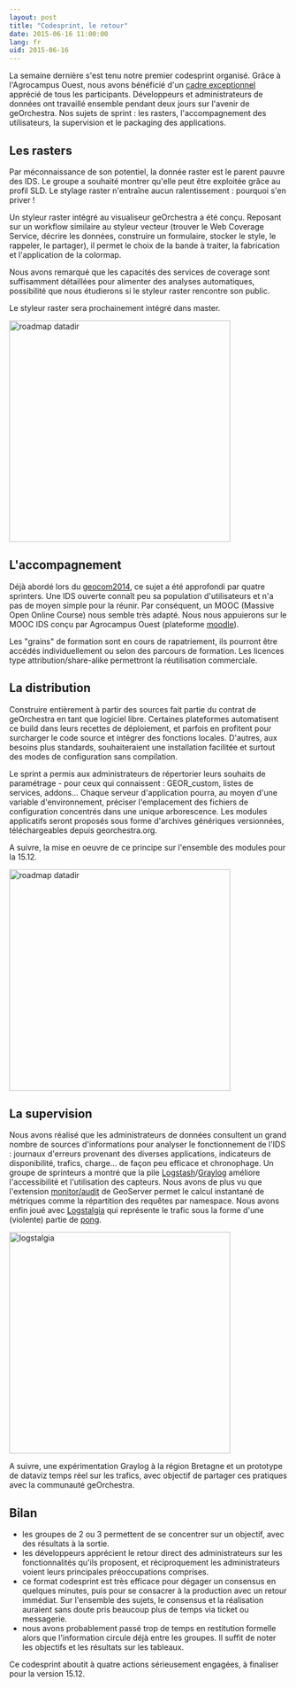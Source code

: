 ```yaml
---
layout: post
title: "Codesprint, le retour"
date: 2015-06-16 11:00:00
lang: fr
uid: 2015-06-16
---
```


La semaine dernière s'est tenu notre premier codesprint organisé. Grâce à l'Agrocampus Ouest, nous avons bénéficié d'un [cadre exceptionnel](https://twitter.com/fvanderbiest/status/609283098170294273) apprécié de 
tous les participants. Développeurs et administrateurs de données ont travaillé ensemble pendant deux jours sur l'avenir de geOrchestra.
Nos sujets de sprint : les rasters, l'accompagnement des utilisateurs, la supervision et le packaging des applications.

<!--more-->


## Les rasters

Par méconnaissance de son potentiel, la donnée raster est le parent pauvre des IDS. Le groupe a souhaité montrer qu'elle peut être exploitée grâce au profil SLD.
Le stylage raster n'entraîne aucun ralentissement : pourquoi s'en priver !

Un styleur raster intégré au visualiseur geOrchestra a été conçu. Reposant sur un workflow similaire au styleur vecteur
(trouver le Web Coverage Service, décrire les données, construire un formulaire, stocker le style, le rappeler, le partager),
il permet le choix de la bande à traiter, la fabrication et l'application de la colormap.

Nous avons remarqué que les capacités des services de coverage sont suffisamment détaillées pour alimenter des analyses automatiques,
possibilité que nous étudierons si le styleur raster rencontre son public.

Le styleur raster sera prochainement intégré dans master.

<p><a href="/public/codesprint2015/20150612_raster.jpg"><img src="/public/codesprint2015/20150612_raster.jpg" alt="roadmap datadir" title="proto raster, juin 2015" style="width: 400px;" /></a></p>


## L'accompagnement

Déjà abordé lors du [geocom2014](/blog/2014/07/03/compte-rendu-du-geocom-2014/), ce sujet a été approfondi par quatre sprinters. Une IDS ouverte connaît peu sa population d'utilisateurs
et n'a pas de moyen simple pour la réunir. Par conséquent, un MOOC (Massive Open Online Course) nous semble très adapté. Nous nous appuierons sur le MOOC IDS conçu par Agrocampus Ouest (plateforme [moodle](https://moodle.org/)).

Les "grains" de formation sont en cours de rapatriement, ils pourront être accédés individuellement ou selon des parcours de formation.
Les licences type attribution/share-alike permettront la réutilisation commerciale.


## La distribution

Construire entièrement à partir des sources fait partie du contrat de geOrchestra en tant que logiciel libre. Certaines plateformes automatisent ce build dans leurs recettes de déploiement,
et parfois en profitent pour surcharger le code source et intégrer des fonctions locales. D'autres, aux besoins plus standards, souhaiteraient une installation facilitée et surtout
des modes de configuration sans compilation.

Le sprint a permis aux administrateurs de répertorier leurs souhaits de paramétrage - pour ceux qui connaissent : GEOR_custom, listes de services, addons...
Chaque serveur d'application pourra, au moyen d'une variable d'environnement, préciser l'emplacement des fichiers de configuration concentrés dans une unique arborescence.
Les modules applicatifs seront proposés sous forme d'archives génériques versionnées, téléchargeables depuis georchestra.org.

A suivre, la mise en oeuvre de ce principe sur l'ensemble des modules pour la 15.12.


<p><a href="/public/codesprint2015/20150612_data_dir.jpg"><img src="/public/codesprint2015/20150612_data_dir.jpg" alt="roadmap datadir" title="roadmap datadir, juin 2015" style="width: 400px;" /></a></p>

## La supervision

Nous avons réalisé que les administrateurs de données consultent un grand nombre de sources d'informations pour analyser le fonctionnement de l'IDS :
journaux d'erreurs provenant des diverses applications, indicateurs de disponibilité, trafics, charge... de façon peu efficace et chronophage.
Un groupe de sprinteurs a montré que la pile [Logstash](https://www.elastic.co/products/logstash)/[Graylog](https://www.graylog.org/) améliore l'accessibilité et l'utilisation des capteurs.
Nous avons de plus vu que l'extension [monitor/audit](http://docs.geoserver.org/stable/en/user/extensions/monitoring/index.html) de GeoServer 
permet le calcul instantané de métriques comme la répartition des requêtes par namespace.
Nous avons enfin joué avec [Logstalgia](https://github.com/acaudwell/Logstalgia) qui représente le trafic sous la forme d'une (violente) partie de [pong](https://fr.wikipedia.org/wiki/Pong).

<p><a href="/public/codesprint2015/20150612_logstalgia.png"><img src="/public/codesprint2015/20150612_logstalgia.png" alt="logstalgia" title="SDI par temps calme, juin 2015" style="width: 400px;" /></a></p>

A suivre, une expérimentation Graylog à la région Bretagne et un prototype de dataviz temps réel sur les trafics, avec objectif de partager ces pratiques avec la communauté
geOrchestra.


## Bilan

* les groupes de 2 ou 3 permettent de se concentrer sur un objectif, avec des résultats à la sortie.
* les développeurs apprécient le retour direct des administrateurs sur les fonctionnalités qu'ils proposent, et réciproquement les administrateurs voient leurs principales préoccupations comprises.
* ce format codesprint est très efficace pour dégager un consensus en quelques minutes, puis pour se consacrer à la production avec un retour immédiat. Sur l'ensemble des sujets, le consensus et la réalisation auraient sans doute pris beaucoup plus de temps via ticket ou messagerie.
* nous avons probablement passé trop de temps en restitution formelle alors que l'information circule déjà entre les groupes. Il suffit de noter les objectifs et les résultats sur les tableaux.

Ce codesprint aboutit à quatre actions sérieusement engagées, à finaliser pour la version 15.12.


